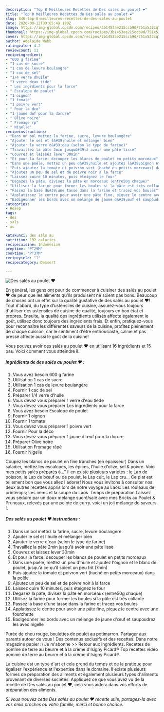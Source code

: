 ```yaml
---
description: "Top 8 Meilleures Recettes de Des salés au poulet ❤️"
title: "Top 8 Meilleures Recettes de Des salés au poulet ❤️"
slug: 846-top-8-meilleures-recettes-de-des-sales-au-poulet
date: 2020-09-12T09:05:48.190Z
image: https://img-global.cpcdn.com/recipes/3b1453ae215ccb9d/751x532cq70/des-sales-au-poulet-❤️-photo-principale-de-la-recette.jpg
thumbnail: https://img-global.cpcdn.com/recipes/3b1453ae215ccb9d/751x532cq70/des-sales-au-poulet-❤️-photo-principale-de-la-recette.jpg
cover: https://img-global.cpcdn.com/recipes/3b1453ae215ccb9d/751x532cq70/des-sales-au-poulet-❤️-photo-principale-de-la-recette.jpg
author: Adelaide Webb
ratingvalue: 4.2
reviewcount: 11
recipeingredient:
- "600 g farine"
- "1 cas de sucre"
- "1 cas de levure boulangre"
- "1 cac de sel"
- "1/4 verre dhuile"
- "1 verre deau tide"
- " Les ingrdients pour la farce"
- " Escalope de poulet"
- "1 oignon"
- "1 tomate"
- "1 poivre vert"
- " Pour la dco"
- "1 jaune duf pour la dorure"
- " Olive noire"
- " Fromage rp"
- " Nigelle"
recipeinstructions:
- "Dans un bol mettez la farine, sucre, levure boulangère"
- "Ajouter le sel et l&#39;huile et mélanger bien"
- "Ajouter le verre d&#39;eau (selon le type de farine)"
- "Travaillez la pâte 2min jusqu&#39;à avoir une pâte lisse"
- "Couvrez et laissez lever 30min"
- "Et pour la farce: decouper les blancs de poulet en petits morceaux"
- "Dans une poêle, mettez un peu d&#39;huile et ajoutez l&#39;oignon et le blanc de poulet, jusqu&#39;à ce qu&#39;il soient un peu frit (7min)"
- "Puis ajoutez la tomate et poivron vert (haché en petits morceaux) dans la poêle"
- "Ajoutez un peu de sel et de poivre noir à la farce"
- "Laissez cuire 10 minutes, puis éteignez le four"
- "Degazez la pâte, divisez la pâte en morceaux (entre50g chaque)"
- "Utilisez la farine pour former les boules si la pâte est très collante"
- "Passez la base d&#39;une tasse dans la farine et tracez vos boules"
- "Applatissez le centre pour avoir une pâte fine, piquez le centre avec une fourchette"
- "Badigeonner les bords avec un mélange de jaune d&#39;œuf et saupoudrez les avec nigelle"
categories:
- Resep
tags:
- des
- sals
- au

katakunci: des sals au 
nutrition: 192 calories
recipecuisine: Indonesian
preptime: "PT29M"
cooktime: "PT37M"
recipeyield: "1"
recipecategory: Dessert

---
```



![Des salés au poulet ❤️](https://img-global.cpcdn.com/recipes/3b1453ae215ccb9d/751x532cq70/des-sales-au-poulet-❤️-photo-principale-de-la-recette.jpg)

En général, les gens ont peur de commencer à cuisiner des salés au poulet ❤️ de peur que les aliments qu'ils produisent ne soient pas bons. Beaucoup de choses ont un effet sur la qualité gustative de des salés au poulet ❤️! Tout d'abord, du type d'ustensiles de cuisine, assurez-vous toujours d'utiliser des ustensiles de cuisine de qualité, toujours en bon état et propres. Ensuite, la qualité des ingrédients utilisés affecte également le goût, utilisez donc toujours des ingrédients frais. Et enfin, pratiquez-vous pour reconnaître les différentes saveurs de la cuisine, profitez pleinement de chaque cuisson, car le sentiment d'être enthousiaste, calme et pas pressé affecte aussi le goût de la cuisine!

<!--inarticleads1-->

Vous pouvez avoir des salés au poulet ❤️ en utilisant 16 Ingrédients et 15 pas. Voici comment vous atteindre il.

##### Ingrédients de des salés au poulet ❤️ :

1. Vous avez besoin 600 g farine
1. Utilisation 1 cas de sucre
1. Utilisation 1 cas de levure boulangère
1. Fournir 1 cac de sel
1. Préparer 1/4 verre d&#39;huile
1. Vous devez vous préparer 1 verre d&#39;eau tiède
1. Vous devez vous préparer  Les ingrédients pour la farce
1. Vous avez besoin  Escalope de poulet
1. Fournir 1 oignon
1. Fournir 1 tomate
1. Vous devez vous préparer 1 poivre vert
1. Fournir  Pour la déco
1. Vous devez vous préparer 1 jaune d&#39;œuf pour la dorure
1. Préparer  Olive noire
1. Utilisation  Fromage râpé
1. Fournir  Nigelle


Coupez les blancs de poulet en fine tranches (en épaisseur) Dans un saladier, mettez les escalopes, les épices, l&#39;huile d&#39;olive, sel &amp; poivre. Voici mes petits salés préparés à…&#34; Il en existe plusieurs variétés : le Lap de poisson, le Lap de bœuf ou de poulet, le Lap cuit, le Lap cru… Ce plat est tellement bon que vous allez l&#39;adorer! Nous vous invitons à consulter nos deux autres recettes appris lors de notre voyage au Laos: Les rouleaux de printemps; Les nems et la soupe du Laos ️ Temps de préparation Laissez vous séduire par un doux mélange sucré/salé avec mes Bricks au Poulet &amp; Pruneaux, relevés par une pointe de curry. voici un joli mélange de saveurs !. 

<!--inarticleads2-->

##### Des salés au poulet ❤️ instructions :

1. Dans un bol mettez la farine, sucre, levure boulangère
1. Ajouter le sel et l&#39;huile et mélanger bien
1. Ajouter le verre d&#39;eau (selon le type de farine)
1. Travaillez la pâte 2min jusqu&#39;à avoir une pâte lisse
1. Couvrez et laissez lever 30min
1. Et pour la farce: decouper les blancs de poulet en petits morceaux
1. Dans une poêle, mettez un peu d&#39;huile et ajoutez l&#39;oignon et le blanc de poulet, jusqu&#39;à ce qu&#39;il soient un peu frit (7min)
1. Puis ajoutez la tomate et poivron vert (haché en petits morceaux) dans la poêle
1. Ajoutez un peu de sel et de poivre noir à la farce
1. Laissez cuire 10 minutes, puis éteignez le four
1. Degazez la pâte, divisez la pâte en morceaux (entre50g chaque)
1. Utilisez la farine pour former les boules si la pâte est très collante
1. Passez la base d&#39;une tasse dans la farine et tracez vos boules
1. Applatissez le centre pour avoir une pâte fine, piquez le centre avec une fourchette
1. Badigeonner les bords avec un mélange de jaune d&#39;œuf et saupoudrez les avec nigelle


Purée de chou rouge, boulettes de poulet au potimarron. Partager aux parents autour de vous ! Des contenus exclusifs et des recettes. Dans notre magazine papier :) Je m&#39;abonne &gt;&gt; Retour aux ingrédients. Recettes de pomme de terre au beurre et à la crème d&#39;Isigny Picard®️ Top recettes vidéo pomme de terre au beurre et à la crème d&#39;Isigny Picard®️. 

<!--inarticleads1-->

<p>
La cuisine est un type d'art et cela prend du temps et de la pratique pour égaliser l'expérience et l'expertise dans le domaine. Il existe plusieurs formes de préparation des aliments et également plusieurs types d'aliments provenant de diverses sociétés. Appliquez ce que vous avez vu de la recette de Des salés au poulet ❤️, cela vous aidera dans vos efforts de préparation des aliments.
</p>

<p>
<i>Si vous trouvez cette Des salés au poulet ❤️ recette utile, partagez-la avec vos amis proches ou votre famille, merci et bonne chance.</i>
</p>

